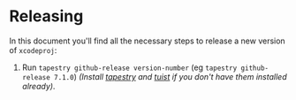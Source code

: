 # Releasing

In this document you'll find all the necessary steps to release a new version of `xcodeproj`:

1. Run `tapestry github-release version-number` (eg `tapestry github-release 7.1.0`) *(Install [tapestry](https://github.com/ackeecz/tapestry) and [tuist](https://github.com/tuist/tuist) if you don't have them installed already)*.
